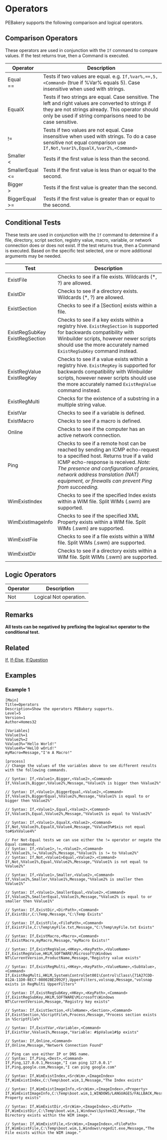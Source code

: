 # Operators

PEBakery supports the following comparison and logical operators.

## Comparison Operators

These operators are used in conjunction with the `If` command to compare values. If the test returns true, then a Command is executed.

| Operator | Description |
| --- | --- |
| Equal<br/>== | Tests if two values are equal. e.g. `If,%var%,==,5,<Command>` (true if %Var% equals 5). Case insensitive when used with strings. |
| EqualX | Tests if two strings are equal. Case sensitive. The left and right values are converted to strings if they are not strings already. This operator should only be used if string comparisons need to be case sensitive. |
| != | Tests if two values are not equal. Case insensitive when used with strings. To do a case sensitive not equal comparison use `If,Not,%var1%,EqualX,%var2%,<Command>` |
| Smaller<br/>< | Tests if the first value is less than the second. |
| SmallerEqual<br/><= | Tests if the first value is less than or equal to the second. |
| Bigger<br/>> | Tests if the first value is greater than the second. |
| BiggerEqual<br/>>= | Tests if the first value is greater than or equal to the second. |

## Conditional Tests

These tests are used in conjunction with the `If` command to determine if a file, directory, script section, registry value, macro, variable, or network connection does or does not exist. If the test returns true, then a Command is executed. Based on the specific test selected, one or more additional arguments may be needed.

| Test | Description |
| --- | --- |
| ExistFile | Checks to see if a file exists. Wildcards (*, ?) are allowed. |
| ExistDir | Checks to see if a directory exists. Wildcards (*, ?) are allowed. |
| ExistSection | Checks to see if a [Section] exists within a file. |
| ExistRegSubKey<br/>ExistRegSection | Checks to see if a key exists within a registry hive. `ExistRegSection` is supported for backwards compatibility with Winbuilder scripts, however newer scripts should use the more accurately named `ExistRegSubKey` command instead. |
| ExistRegValue<br/>ExistRegKey | Checks to see if a value exists within a registry hive. `ExistRegKey` is supported for backwards compatibility with Winbuilder scripts, however newer scripts should use the more accurately named `ExistRegValue` command instead. |
| ExistRegMulti | Checks for the existence of a substring in a multiple string value. |
| ExistVar | Checks to see if a variable is defined. |
| ExistMacro | Checks to see if a macro is defined. |
| Online | Checks to see if the computer has an active network connection. |
| Ping | Checks to see if a remote host can be reached by sending an ICMP echo-request to a specified host. Returns true if a valid ICMP echo-response is received. *Note: The presence and configuration of proxies, network address translation (NAT) equipment, or firewalls can prevent Ping from succeeding.* |
| WimExistIndex | Checks to see if the specified Index exists within a WIM file. Split WIMs (.swm) are supported. |
| WimExistImageInfo | Checks to see if the specified XML Property exists within a WIM file. Split WIMs (.swm) are supported. |
| WimExistFile | Checks to see if a file exists within a WIM file. Split WIMs (.swm) are supported. |
| WimExistDir | Checks to see if a directory exists within a WIM file. Split WIMs (.swm) are supported. |

## Logic Operators

| Operator | Description |
| --- | --- |
| Not | Logical Not operation. |

## Remarks

**All tests can be negatived by prefixing the logical `Not` operator to the conditional test.**

## Related

[If](./If.md), [If-Else](./If-Else.md), [If,Question](./If-Question.md)

## Examples

### Example 1

```pebakery
[Main]
Title=Operators
Description=Show the operators PEBakery supports.
Level=5
Version=1
Author=Homes32

[Variables]
%Value1%=1
%Value2%=2
%Value3%="Hello World!"
%Value4%="HeLlO wOrLd!"
myMacro=Message,"I'm A Macro!"

[process]
// Change the values of the variables above to see different results with the following commands.

// Syntax: If,<Value1>,Bigger,<Value2>,<Command>
If,%Value1%,Bigger,%Value2%,Message,"%Value1% is bigger then %Value2%"

// Syntax: If,<Value1>,BiggerEqual,<Value2>,<Command>
If,%Value1%,BiggerEqual,%Value2%,Message,"%Value1% is equal to or bigger then %Value2%"

// Syntax: If,<Value1>,Equal,<Value2>,<Command>
If,%Value1%,Equal,%Value2%,Message,"%Value1% is equal to %Value2%"

// Syntax: If,<Value1>,EqualX,<Value2>,<Command>
If,Not,%Value3%,EqualX,%Value4,Message,"%Value3%#$xis not equal to#$x%Value4%"

// For Not-Equal tests we can use either the != operator or negate the Equal command.
// Syntax: If,<Value1>,!=,<Value2>,<Command>
If,%Value1%,!=,%Value2%,Message,"%Value1% is != to %Value2%"
// Syntax: If,Not,<Value1>Equal,<Value2>,<Command>
If,Not,%Value1%,Equal,%Value2%,Message,"%Value1% is not equal to %Value2%"

// Syntax: If,<Value1>,Smaller,<Value2>,<Command>
If,%Value2%,Smaller,%Value1%,Message,"%Value2% is smaller then %Value1%"

// Syntax: If,<Value1>,SmallerEqual,<Value2>,<Command>
If,%Value2%,SmallerEqual,%Value1%,Message,"%Value2% is equal to or smaller then %Value1%"

// Syntax: If,ExistDir,<DirPath>,<Command>
If,ExistDir,C:\Temp,Message,"C:\Temp Exists"

// Syntax: If,ExistFile,<FilePath>,<Command>
If,ExistFile,C:\Temp\myFile.txt,Message,"C:\Temp\myFile.txt Exists"

// Syntax: If,ExistMacro,<Macro>,<Command>
If,ExistMacro,myMacro,Message,"myMacro Exists!"

// Syntax: If,ExistRegValue,<HKey>,<KeyPath>,<ValueName>
If,ExistRegValue,HKLM,SOFTWARE\Microsoft\Windows NT\CurrentVersion,ProductName,Message,"Registry value exists"

// Syntax: If,ExistRegMulti,<HKey>,<KeyPath>,<ValueName>,<SubValue>,<Command>
If,ExistRegMulti,HKLM,System\ControlSet001\Control\Class\{71A27CDD-812A-11D0-BEC7-08002BE2092F},UpperFilters,volsnap,Message,"volsnap exists in RegMulti UpperFilters"

// Syntax: If,ExistRegSubKey,<HKey>,<KeyPath>,<Command>
If,ExistRegSubKey,HKLM,SOFTWARE\Microsoft\Windows NT\CurrentVersion,Message,"Registry key exists"

// Syntax: If,ExistSection,<FileName>,<Section>,<Command>
If,ExistSection,%ScriptFile%,Process,Message,"Process section exists in %ScriptFile%"

// Syntax: If,ExistVar,<Variable>,<Command>
If,ExistVar,%Value1%,Message,"Variable: #$pValue1#$p exists"

// Syntax: If,Online,<Command>
If,Online,Message,"Network Connection Found"

// Ping can use either IP or DNS name.
// Syntax: If,Ping,<Dest>,<Command>
If,Ping,127.0.0.1,Message,"I can ping 127.0.0.1"
If,Ping,google.com,Message,"I can ping google.com"

// Syntax: If,WimExistIndex,<SrcWim>,<ImageIndex>
If,WimExistIndex,C:\Temp\boot.wim,1,Message,"The Index exists"

// Syntax: If,WimExistImageInfo,<SrcWim>,<ImageIndex>,<Property>
If,WimExistImageInfo,C:\Temp\boot.wim,1,WINDOWS/LANGUAGES/FALLBACK,Message,"The Property exists"

// Syntax: If,WimExistDir,<SrcWim>,<ImageIndex>,<DirPath>
If,WimExistDir,C:\Temp\boot.wim,1,Windows\System32,Message,"The Directory exists within the WIM image."

// Syntax: If,WimExistFile,<SrcWim>,<ImageIndex>,<FilePath>
If,WimExistFile,C:\Temp\boot.wim,1,Windows\regedit.exe,Message,"The File exists within the WIM image."

```